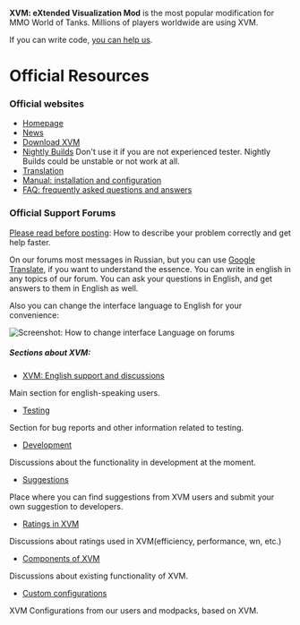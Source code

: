 **XVM: eXtended Visualization Mod** is the most popular modification for MMO World of Tanks.
Millions of players worldwide are using XVM.

If you can write code, [you can help us](https://confluence.atlassian.com/display/BITBUCKET/Work+with+pull+requests).

# Official Resources

### Official websites

* [Homepage](https://modxvm.com/)
* [News](https://modxvm.com/en/news/)
* [Download XVM](https://modxvm.com/en/download-xvm/)
* [Nightly Builds](https://nightly.modxvm.com/) Don't use it if you are not experienced tester. Nightly Builds could be unstable or not work at all.
* [Translation](https://koreanrandom.com/forum/topic/27394-/)
* [Manual: installation and configuration](https://modxvm.com/en/xvm-installation-and-settings/)
* [FAQ: frequently asked questions and answers](https://modxvm.com/en/faq/)

### Official Support Forums

[Please read before posting](https://koreanrandom.com/forum/topic/14300-please-read-before-posting-how-to-describe-your-problem-correctly-and-get-help-faster/): How to describe your problem correctly and get help faster.

On our forums most messages in Russian, but you can use [Google Translate](https://translate.google.com/), if you want to understand the essence.
You can write in english in any topics of our forum. You can ask your questions in English, and get answers to them in English as well.

Also you can change the interface language to English for your convenience:

![Screenshot: How to change interface Language on forums](https://modxvm.com/assets/additional/kr.cm_lang_menu.png)

##### Sections about XVM:

* [XVM: English support and discussions](https://koreanrandom.com/forum/forum/57-xvm-english-support-and-discussions/)

Main section for english-speaking users.

* [Testing](
https://koreanrandom.com/forum/forum/75-%D1%82%D0%B5%D1%81%D1%82%D0%B8%D1%80%D0%BE%D0%B2%D0%B0%D0%BD%D0%B8%D0%B5-testing/)

Section for bug reports and other information related to testing.

* [Development](https://koreanrandom.com/forum/forum/56-%D1%80%D0%B0%D0%B7%D1%80%D0%B0%D0%B1%D0%BE%D1%82%D0%BA%D0%B0-development/)

Discussions about the functionality in development at the moment.

* [Suggestions](https://koreanrandom.com/forum/forum/49-%D0%BF%D1%80%D0%B5%D0%B4%D0%BB%D0%BE%D0%B6%D0%B5%D0%BD%D0%B8%D1%8F-suggestions/)

Place where you can find suggestions from XVM users and submit your own suggestion to developers.

* [Ratings in XVM](https://koreanrandom.com/forum/forum/55-%D1%80%D0%B5%D0%B9%D1%82%D0%B8%D0%BD%D0%B3%D0%B8-%D0%B2-xvm-ratings-in-xvm/)

Discussions about ratings used in XVM(efficiency, performance, wn, etc.)

* [Components of XVM](https://koreanrandom.com/forum/forum/54-%D0%BA%D0%BE%D0%BC%D0%BF%D0%BE%D0%BD%D0%B5%D0%BD%D1%82%D1%8B-xvm-components-of-xvm/)

Discussions about existing functionality of XVM.

* [Custom configurations](https://koreanrandom.com/forum/forum/50-%D0%BA%D0%BE%D0%BD%D1%84%D0%B8%D0%B3%D1%83%D1%80%D0%B0%D1%86%D0%B8%D0%B8-xvm-custom-configurations/)

XVM Configurations from our users and modpacks, based on XVM.